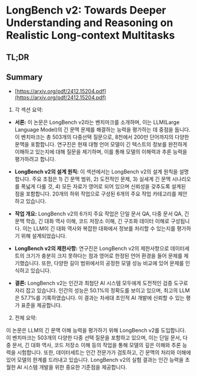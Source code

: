 # LongBench v2: Towards Deeper Understanding and Reasoning on Realistic Long-context Multitasks
## TL;DR
## Summary
- [https://arxiv.org/pdf/2412.15204.pdf](https://arxiv.org/pdf/2412.15204.pdf)

1. 각 섹션 요약:

- **서론:** 이 논문은 LongBench v2라는 벤치마크를 소개하며, 이는 LLM(Large Language Model)의 긴 문맥 문제를 해결하는 능력을 평가하는 데 중점을 둡니다. 이 벤치마크는 총 503개의 다중선택 질문으로, 8천에서 200만 단어까지의 다양한 문맥을 포함합니다. 연구진은 현재 대형 언어 모델이 긴 텍스트의 정보를 완전하게 이해하고 있는지에 대해 질문을 제기하며, 이를 통해 모델의 이해력과 추론 능력을 평가하려고 합니다.

- **LongBench v2의 설계 원칙:** 이 섹션에서는 LongBench v2의 설계 원칙을 설명합니다. 주요 초점은 1) 긴 문맥 범위, 2) 도전적인 문제, 3) 실세계 긴 문맥 시나리오를 폭넓게 다룰 것, 4) 모든 자료가 영어로 되어 있으며 신뢰성을 갖추도록 설계된 점을 포함합니다. 20개의 하위 작업으로 구성된 6개의 주요 작업 카테고리를 제안하고 있습니다.

- **작업 개요:** LongBench v2의 6가지 주요 작업은 단일 문서 QA, 다중 문서 QA, 긴 문맥 학습, 긴 대화 역사 이해, 코드 저장소 이해, 긴 구조화 데이터 이해로 구성됩니다. 이는 LLM이 긴 대화 역사와 복잡한 대화에서 정보를 처리할 수 있는지를 평가하기 위해 설계되었습니다.

- **LongBench v2의 제한사항:** 연구진은 LongBench v2의 제한사항으로 데이터세트의 크기가 충분히 크지 못하다는 점과 영어로 한정된 언어 환경을 들어 문제를 제기했습니다. 또한, 다양한 길이 범위에서의 공정한 모델 성능 비교에 있어 문제를 인식하고 있습니다.

- **결론:** LongBench v2는 인간과 최첨단 AI 시스템 모두에게 도전적인 검증 도구로 자리 잡고 있습니다. 인간의 성능은 50.1%의 정확도를 보이고 있으며, 최고의 LLM은 57.7%를 기록하였습니다. 이 결과는 차세대 초인적 AI 개발에 신뢰할 수 있는 평가 표준을 제공합니다.

2. 전체 요약:

이 논문은 LLM의 긴 문맥 이해 능력을 평가하기 위해 LongBench v2를 도입합니다. 이 벤치마크는 503개의 다양한 다중 선택 질문을 포함하고 있으며, 이는 단일 문서, 다중 문서, 긴 대화 역사, 코드 저장소 이해 등의 작업을 통해 모델의 깊은 이해와 추론 능력을 시험합니다. 또한, 데이터세트는 인간 전문가가 검토하고, 긴 문맥의 처리와 이해에 있어 모델의 한계를 드러내고 있습니다. LongBench v2의 실험 결과는 인간 능력을 초월한 AI 시스템 개발을 위한 중요한 기준점을 제공합니다.